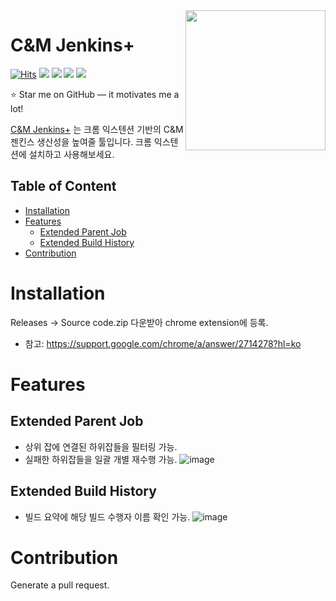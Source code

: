 <img src="https://user-images.githubusercontent.com/41153640/231414935-d0fa4901-4a61-49d0-bcb9-f64e2c07f8cd.png" width="224" height="224" align="right"/>

# C&M Jenkins+
[![Hits](https://hits.seeyoufarm.com/api/count/incr/badge.svg?url=https%3A%2F%2Fgithub.com%2FSsioo%2Fcnm_jenkins_extension&count_bg=%2379C83D&title_bg=%23555555&icon=&icon_color=%23E7E7E7&title=hits&edge_flat=false)](https://hits.seeyoufarm.com)
<span><img src="https://img.shields.io/badge/Chrome Extension V3-4285F4?style=flat&logo=Google Chrome&logoColor=white"/></span>
<span><img src="https://img.shields.io/badge/Javascript-F7DF1E?style=flat&logo=Javascript&logoColor=white"/></span>
<span><img src="https://img.shields.io/badge/CSS3-1572B6?style=flat&logo=CSS3&logoColor=white"/></span>
<span><img src="https://img.shields.io/badge/HTML5-E34F26?style=flat&logo=HTML5&logoColor=white"/></span>

:star: Star me on GitHub — it motivates me a lot!

[C&M Jenkins+](https://github.com/Ssioo/cnm_jenkins_extension) 는 크롬 익스텐션 기반의 C&M 젠킨스 생산성을 높여줄 툴입니다. 크롬 익스텐션에 설치하고 사용해보세요. 

## Table of Content
- [Installation](#installation)
- [Features](#features)
    - [Extended Parent Job](#extended-parent-job)
    - [Extended Build History](#extended-build-history)
- [Contribution](#contribution)


# Installation
Releases -> Source code.zip 다운받아 chrome extension에 등록.
- 참고: https://support.google.com/chrome/a/answer/2714278?hl=ko

# Features
## Extended Parent Job
- 상위 잡에 연결된 하위잡들을 필터링 가능.
- 실패한 하위잡들을 일괄 개별 재수행 가능.
![image](https://user-images.githubusercontent.com/41153640/231343560-45e8d61b-549e-4c55-98e8-c5ee42571eb1.png)

## Extended Build History
- 빌드 요약에 해당 빌드 수행자 이름 확인 가능. 
![image](https://user-images.githubusercontent.com/41153640/231343035-a32a31a3-32fd-4b78-b52d-866840887bc4.png)

# Contribution
Generate a pull request.
